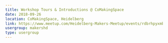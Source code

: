 ```yaml
---
title: Workshop Tours & Introductions @ CoMakingSpace
date: 2018-09-26
location: CoMakingSpace, Heidelberg
link: https://www.meetup.com/Heidelberg-Makers-Meetup/events/rdbrhpyxmbjc/
usergroup: makershd
type: usergroup
---
```

